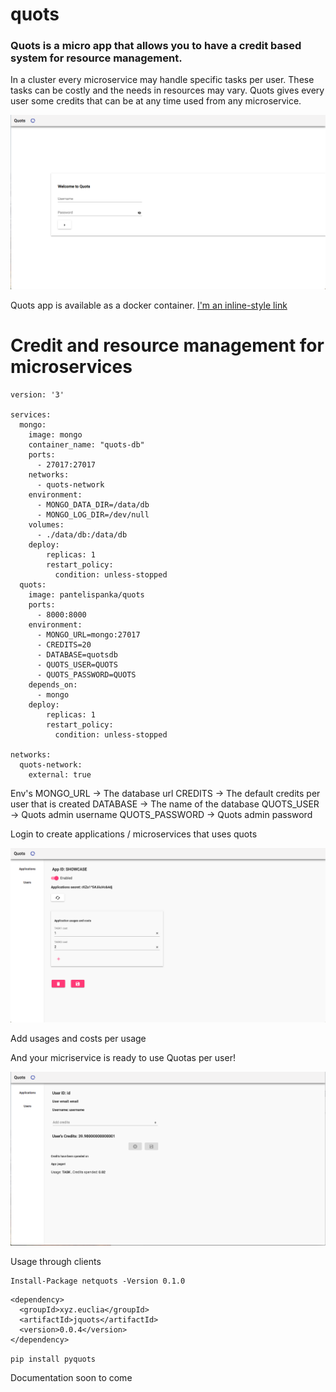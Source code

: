 # quots
 
### Quots is a micro app that allows you to have a credit based system for resource management.

In a cluster every microservice may handle specific tasks per user. These tasks can be costly and the needs in resources may vary. Quots gives every user some credits that can be at any time used from any microservice.

![alt text](https://github.com/euclia/quots/blob/master/quots_pics/quotsmain.png)

Quots app is available as a docker container.  [I'm an inline-style link](https://hub.docker.com/r/euclia/quots)

# Credit and resource management for microservices

```
version: '3'

services:
  mongo:
    image: mongo
    container_name: "quots-db"
    ports:
      - 27017:27017
    networks:
      - quots-network
    environment:
      - MONGO_DATA_DIR=/data/db
      - MONGO_LOG_DIR=/dev/null
    volumes:
      - ./data/db:/data/db
    deploy:
        replicas: 1
        restart_policy:
          condition: unless-stopped
  quots:
    image: pantelispanka/quots
    ports:
      - 8000:8000
    environment:
      - MONGO_URL=mongo:27017
      - CREDITS=20
      - DATABASE=quotsdb
      - QUOTS_USER=QUOTS
      - QUOTS_PASSWORD=QUOTS
    depends_on:
      - mongo
    deploy:
        replicas: 1
        restart_policy:
          condition: unless-stopped

networks:
  quots-network:
    external: true
```


Env's
MONGO_URL -> The database url
CREDITS -> The default credits per user that is created
DATABASE -> The name of the database
QUOTS_USER -> Quots admin username
QUOTS_PASSWORD -> Quots admin password



Login to create applications / microservices that uses quots 


![alt text](https://github.com/euclia/quots/blob/master/quots_pics/appshowcase.png)

Add usages and costs per usage


And your micriservice is ready to use Quotas per user!

![alt text](https://github.com/euclia/quots/blob/master/quots_pics/user.png)



Usage through clients 

```
Install-Package netquots -Version 0.1.0
```
```
<dependency>
  <groupId>xyz.euclia</groupId>
  <artifactId>jquots</artifactId>
  <version>0.0.4</version>
</dependency>
```

```pip install pyquots```


Documentation soon to come 


